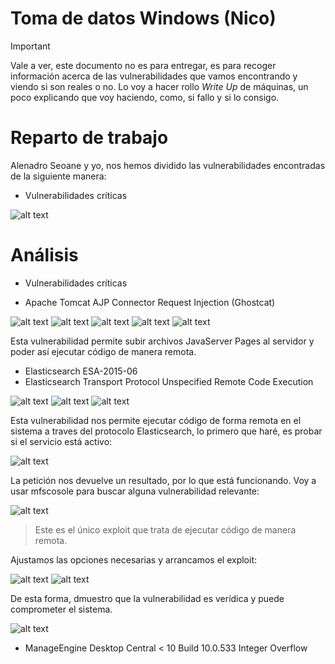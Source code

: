 # Toma de datos Windows (Nico)

> [!IMPORTANT]
> Vale a ver, este documento no es para entregar, es para recoger información acerca de las vulnerabilidades que vamos encontrando y viendo si son reales o no. Lo voy a hacer rollo *Write Up* de máquinas, un poco explicando que voy haciendo, como, si fallo y si lo consigo.

# Reparto de trabajo

Alenadro Seoane y yo, nos hemos dividido las vulnerabilidades encontradas de la siguiente manera:

- Vulnerabilidades críticas

![alt text](image.png)

# Análisis

- Vulnerabilidades críticas

 - Apache Tomcat AJP Connector Request Injection (Ghostcat)

![alt text](image-9.png)
![alt text](image-10.png)
![alt text](image-11.png)
![alt text](image-12.png)
![alt text](image-13.png)

Esta vulnerabilidad permite subir archivos JavaServer Pages al servidor y poder así ejecutar código de manera remota.

 - Elasticsearch ESA-2015-06
 - Elasticsearch Transport Protocol Unspecified Remote Code Execution

![alt text](image-1.png)
![alt text](image-2.png)
![alt text](image-3.png)

Esta vulnerabilidad nos permite ejecutar código de forma remota en el sistema a traves del protocolo Elasticsearch, lo primero que haré, es probar si el servicio está activo:

![alt text](image-4.png)

La petición nos devuelve un resultado, por lo que está funcionando. Voy a usar mfscosole para buscar alguna vulnerabilidad relevante:

![alt text](image-5.png)
> Este es el único exploit que trata de ejecutar código de manera remota.

Ajustamos las opciones necesarias y arrancamos el exploit:

![alt text](image-6.png)
![alt text](image-7.png)

De esta forma, dmuestro que la vulnerabilidad es verídica y puede comprometer el sistema.

![alt text](image-8.png)

 - ManageEngine Desktop Central < 10 Build 10.0.533 Integer Overflow
